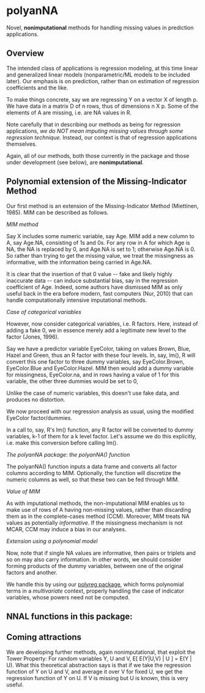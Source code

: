 # polyanNA

Novel, **nonimputational**  methods for handling missing values in
prediction applications.

## Overview

The intended class of applications is regression modeling, at this time
linear and generalized linear models (nonparametric/ML models to be
included later).  Our emphasis is on prediction, rather than on
estimation of regression coefficients and the like.

To make things concrete, say we are regressing Y on a vector X of length
p.  We have data in a matrix D of n rows, thus of dimensions n X p.
Some of the elements of A are missing, i.e. are NA values in R.

Note carefully that in describing our methods as being for regression
applications, *we do NOT mean imputing missing values through some
regression technique.* Instead, our context is that of regression
applications themselves.

Again, all of our methods, both those currently in the package and those
under development (see below), are **nonimputational**.

## Polynomial extension of the Missing-Indicator Method

Our first method is an extension of the Missing-Indicator Method
(Miettinen, 1985).  MIM can be described as follows.

*MIM method*

Say X includes some numeric variable, say Age. MIM add a new column
to A, say Age.NA, consisting of 1s and 0s.  For any row in A for
which Age is NA, the NA is replaced by 0, and Age.NA is set to 1;
otherwise Age.NA is 0.  So rather than trying to get the missing
value, we treat the missingness as informative, with the information
being carried in Age.NA.

It is clear that the insertion of that 0 value -- fake and likely highly
inaccurate data -- can induce substantial bias, say in the regression
coefficient of Age.  Indeed, some authors have dismissed MIM as only
useful back in the era before modern, fast computers (Nur, 2010) that
can handle computationally intensive imputational methods.

*Case of categorical variables*

However, now consider categorical variables, i.e. R factors.  Here,
instead of adding a fake 0, we in essence merely add a legitimate new
level to the factor (Jones, 1996).

Say we have a predictor variable EyeColor, taking on values Brown, Blue,
Hazel and Green, thus an R factor with these four levels.  In, say,
lm(), R will convert this one factor to three dummy variables, say
EyeColor.Brown, EyeColor.Blue and EyeColor.Hazel.  MIM then would add a
dummy variable for missingness, EyeColor.na, and in rows having a
value of 1 for this variable, the other three dummies would be set to 0, 

Unlike the case of numeric variables, this doesn't use fake data, and
produces no distortion.  

We now proceed with our regression analysis as usual, using the modified
EyeColor factor/dummies.

In a call to, say, R's lm() function, any R factor will be converted to
dummy variables, k-1 of them for a k level factor.  Let's assume we do
this explicitly, i.e. make this conversion before calling lm().

*The polyanNA package: the polyanNA() function*

The polyanNA() function inputs a data frame and  converts all factor columns
according to MIM.  Optionally, the function will discretize the numeric
columns as well, so that these two can be fed through MIM.

 

*Value of MIM*

As with imputational methods, the non-imputational MIM enables us to
make use of rows of A having non-missing values, rather than discarding
them as in the complete-cases method (CCM).  Moreover, MIM treats NA values as
potentially *informative*.  If the missingness mechanism is not MCAR,
CCM may induce a bias in our analyses.

*Extension using a polynomial model*

Now, note that if single NA values are informative, then pairs or
triplets and so on may also carry information.  In other words, we 
should consider forming products of the dummy variables, between one of
the original factors and another.

We handle this by using our 
[polyreg package](http://github/matloff/polyreg), which forms polynomial
terms in a *multivariate* context, properly handling the case of
indicator variables, whose powers need not be computed.

## NNAL functions in this package:

 

## Coming attractions

We are developing further methods, again nonimputational, that exploit
the Tower Property:  For random variables Y, U and V, E[ E(Y|U,V) | U ]
= E(Y | U).  What this theoretical abstraction says is that if we take
the regression function of Y on U and V, and average it over V for fixed
U, we get the regression function of Y on U.  If V is missing but U is
known, this is very useful.
 


